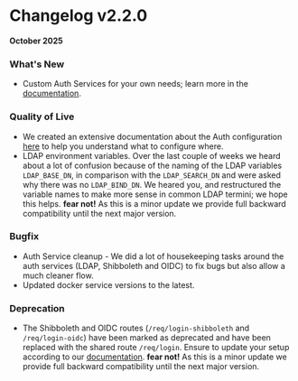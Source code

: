 # Changelog v2.2.0
**October 2025**

### What's New
- Custom Auth Services for your own needs; learn more in the [documentation](https://github.com/hawk-digital-environments/HAWKI/blob/development/_documentation/3-architecture/8.1-Custom%20Auth%20Services.md).

### Quality of Live
- We created an extensive documentation about the Auth configuration [here](https://github.com/hawk-digital-environments/HAWKI/blob/development/_documentation/5-Deployment/5-Authentication.md#openidconnect-oidc) to help you understand what to configure where.
- LDAP environment variables. Over the last couple of weeks we heard about a lot of confusion because of the naming of the LDAP variables `LDAP_BASE_DN`, in comparison with the `LDAP_SEARCH_DN` and were asked why there was no `LDAP_BIND_DN`. We heared you, and restructured the variable names to make more sense in common LDAP termini; we hope this helps. **fear not!** As this is a minor update we provide full backward compatibility until the next major version.

### Bugfix
- Auth Service cleanup - We did a lot of housekeeping tasks around the auth services (LDAP, Shibboleth and OIDC) to fix bugs but also allow a much cleaner flow.
- Updated docker service versions to the latest.

### Deprecation
- The Shibboleth and OIDC routes (`/req/login-shibboleth` and `/req/login-oidc`) have been marked as deprecated and have been replaced with the shared route `/req/login`. Ensure to update your setup according to our [documentation](https://github.com/hawk-digital-environments/HAWKI/blob/development/_documentation/5-Deployment/5-Authentication.md#openidconnect-oidc). **fear not!** As this is a minor update we provide full backward compatibility until the next major version. 
